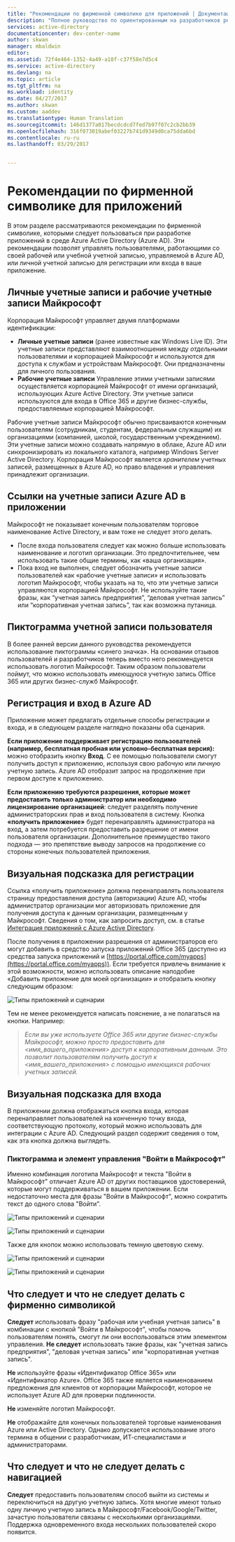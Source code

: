 ```yaml
---
title: "Рекомендации по фирменной символике для приложений | Документация Майкрософт"
description: "Полное руководство по ориентированным на разработчиков ресурсам для Azure Active Directory"
services: active-directory
documentationcenter: dev-center-name
author: skwan
manager: mbaldwin
editor: 
ms.assetid: 72f4e464-1352-4a49-a18f-c37f58e7d5c4
ms.service: active-directory
ms.devlang: na
ms.topic: article
ms.tgt_pltfrm: na
ms.workload: identity
ms.date: 04/27/2017
ms.author: skwan
ms.custom: aaddev
ms.translationtype: Human Translation
ms.sourcegitcommit: 146d1377a017becdcdcd7fed7b97f07c2cb2bb39
ms.openlocfilehash: 316f073019abef03227b741d9349d0ca75dda6bd
ms.contentlocale: ru-ru
ms.lasthandoff: 03/29/2017


---
```

# <a name="branding-guidelines-for-applications"></a>Рекомендации по фирменной символике для приложений
В этом разделе рассматриваются рекомендации по фирменной символике, которыми следует пользоваться при разработке приложений в среде Azure Active Directory (Azure AD). Эти рекомендации позволят управлять пользователями, работающими со своей рабочей или учебной учетной записью, управляемой в Azure AD, или личной учетной записью для регистрации или входа в ваше приложение.

## <a name="personal-accounts-vs-work-or-school-accounts-from-microsoft"></a>Личные учетные записи и рабочие учетные записи Майкрософт
Корпорация Майкрософт управляет двумя платформами идентификации:

* **Личные учетные записи** (ранее известные как Windows Live ID). Эти учетные записи представляют взаимоотношения между *отдельными* пользователями и корпорацией Майкрософт и используются для доступа к службам и устройствам Майкрософт. Они предназначены для личного пользования.
* **Рабочие учетные записи** Управление этими учетными записями осуществляется корпорацией Майкрософт от имени организаций, использующих Azure Active Directory. Эти учетные записи используются для входа в Office 365 и другие бизнес-службы, предоставляемые корпорацией Майкрософт.

Рабочие учетные записи Майкрософт обычно присваиваются конечным пользователям (сотрудникам, студентам, федеральным служащим) их организациями (компанией, школой, государственным учреждением). Эти учетные записи можно создавать напрямую в облаке, Azure AD или синхронизировать из локального каталога, например Windows Server Active Directory. Корпорация Майкрософт является *хранителем* учетных записей, размещенных в Azure AD, но право владения и управления принадлежит организации.

## <a name="referring-to-azure-ad-accounts-in-your-application"></a>Ссылки на учетные записи Azure AD в приложении
Майкрософт не показывает конечным пользователям торговое наименование Active Directory, и вам тоже не следует этого делать.

* После входа пользователя следует как можно больше использовать наименование и логотип организации. Это предпочтительнее, чем использовать такие общие термины, как «ваша организация».
* Пока вход не выполнен, следует обозначить учетные записи пользователей как «рабочие учетные записи» и использовать логотип Майкрософт, чтобы указать на то, что эти учетные записи управляются корпорацией Майкрософт. Не используйте такие фразы, как “учетная запись предприятия”, “деловая учетная запись” или “корпоративная учетная запись”, так как возможна путаница.

## <a name="user-account-pictogram"></a>Пиктограмма учетной записи пользователя
В более ранней версии данного руководства рекомендуется использование пиктограммы «синего значка». На основании отзывов пользователей и разработчиков теперь вместо него рекомендуется использовать логотип Майкрософт. Таким образом пользователи поймут, что можно использовать имеющуюся учетную запись Office 365 или других бизнес-служб Майкрософт.

## <a name="signing-up-and-signing-in-with-azure-ad"></a>Регистрация и вход в Azure AD
Приложение может предлагать отдельные способы регистрации и входа, и в следующем разделе наглядно показаны оба сценария.

**Если приложение поддерживает регистрацию пользователей (например, бесплатная пробная или условно-бесплатная версия):** можно отобразить кнопку **Вход**. С ее помощью пользователи смогут получить доступ к приложению, используя свою рабочую или личную учетную запись. Azure AD отобразит запрос на продолжение при первом доступе к приложению.

**Если приложению требуются разрешения, которые может предоставить только администратор или необходимо лицензирование организацией**: следует разделять получение администраторских прав и вход пользователя в систему. Кнопка **«получить приложение»** будет перенаправлять администратора на вход, а затем потребуется предоставить разрешение от имени пользователя организации. Дополнительное преимущество такого подхода — это препятствие выводу запросов на продолжение со стороны конечных пользователей приложения.

## <a name="visual-guidance-for-app-acquisition"></a>Визуальная подсказка для регистрации
Ссылка «получить приложение»  должна перенаправлять пользователя страницу предоставления доступа (авторизации) Azure AD, чтобы администратор организации мог авторизовать приложение для получения доступа к данным организации, размещенным у Майкрософт. Сведения о том, как запросить доступ, см. в статье [Интеграция приложений с Azure Active Directory](active-directory-integrating-applications.md).

После получения в приложении разрешения от администраторов его могут добавить в средство запуска приложений Office 365 (доступно из средства запуска приложений и [https://portal.office.com/myapps](https://portal.office.com/myapps)). Если требуется привлечь внимание к этой возможности, можно использовать описание наподобие «Добавить приложение для моей организации» и отобразить кнопку следующим образом:

![Типы приложений и сценарии](./media/active-directory-branding-guidelines/add-to-my-org.png)

Тем не менее рекомендуется написать пояснение, а не полагаться на кнопки. Например:

> *Если вы уже используете Office 365 или другие бизнес-службы Майкрософт, можно просто предоставить для <имя_вашего_приложения> доступ к корпоративным данным. Это позволит пользователям получить доступ к <имя_вашего_приложения> с помощью имеющихся рабочих учетных записей.*
> 
> 

## <a name="visual-guidance-for-sign-in"></a>Визуальная подсказка для входа
В приложении должна отображаться кнопка входа, которая перенаправляет пользователей на конченную точку входа, соответствующую протоколу, который можно использовать для интеграции с Azure AD. Следующий раздел содержит сведения о том, как эта кнопка должна выглядеть.

### <a name="pictogram-and-sign-in-with-microsoft"></a>Пиктограмма и элемент управления "Войти в Майкрософт"
Именно комбинация логотипа Майкрософт и текста "Войти в Майкрософт" отличает Azure AD от других поставщиков удостоверений, которые могут поддерживаться в вашем приложении. Если недостаточно места для фразы "Войти в Майкрософт", можно сократить текст до одного слова "Войти".

![Типы приложений и сценарии](./media/active-directory-branding-guidelines/sign-in-with-microsoft-light.png)

![Типы приложений и сценарии](./media/active-directory-branding-guidelines/sign-in-light.png)

Также для кнопок можно использовать темную цветовую схему.

![Типы приложений и сценарии](./media/active-directory-branding-guidelines/sign-in-with-microsoft-dark.png)

![Типы приложений и сценарии](./media/active-directory-branding-guidelines/sign-in-dark.png)

## <a name="branding-dos-and-donts"></a>Что следует и что не следует делать с фирменно символикой
**Следует** использовать фразу "рабочая или учебная учетная запись" в комбинации с кнопкой "Войти в Майкрософт", чтобы помочь пользователям понять, смогут ли они воспользоваться этим элементом управления. **Не следует** использовать такие фразы, как "учетная запись предприятия", "деловая учетная запись" или "корпоративная учетная запись".

**Не** используйте фразы «Идентификатор Office 365» или «Идентификатор Azure». Office 365 также является наименованием предложения для клиентов от корпорации Майкрософт, которое не использует Azure AD для проверки подлинности.

**Не** изменяйте логотип Майкрософт.

**Не** отображайте для конечных пользователей торговые наименования Azure или Active Directory. Однако допускается использование этого термина в общении с разработчикам, ИТ-специалистами и администраторами.

## <a name="navigation-dos-and-donts"></a>Что следует и что не следует делать с навигацией
**Следует** предоставить пользователям способ выйти из системы и переключиться на другую учетную запись. Хотя многие имеют только одну личную учетную запись в Майкрософт/Facebook/Google/Twitter, зачастую пользователи связаны с несколькими организациями. Поддержка одновременного входа нескольких пользователей скоро появится.


